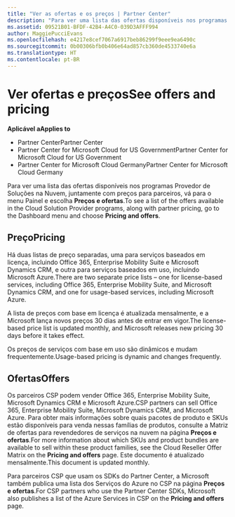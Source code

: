 ```yaml
---
title: "Ver as ofertas e os preços | Partner Center"
description: "Para ver uma lista das ofertas disponíveis nos programas Provedor de Soluções na Nuvem, juntamente com preços para parceiros, vá para o menu Painel e escolha Preços e ofertas."
ms.assetid: 09521B01-BFDF-42B4-A4C0-039D3AFFF994
author: MaggiePucciEvans
ms.openlocfilehash: e4217e8cef7067a6917beb86299f9eee9ea6490c
ms.sourcegitcommit: 0b00306bfb0b406e64ad857cb360de4533740e6a
ms.translationtype: HT
ms.contentlocale: pt-BR
---
```

# <a name="see-offers-and-pricing"></a><span data-ttu-id="498be-103">Ver ofertas e preços</span><span class="sxs-lookup"><span data-stu-id="498be-103">See offers and pricing</span></span>

**<span data-ttu-id="498be-104">Aplicável a</span><span class="sxs-lookup"><span data-stu-id="498be-104">Applies to</span></span>**

-  <span data-ttu-id="498be-105">Partner Center</span><span class="sxs-lookup"><span data-stu-id="498be-105">Partner Center</span></span>
-  <span data-ttu-id="498be-106">Partner Center for Microsoft Cloud for US Government</span><span class="sxs-lookup"><span data-stu-id="498be-106">Partner Center for Microsoft Cloud for US Government</span></span>
-  <span data-ttu-id="498be-107">Partner Center for Microsoft Cloud Germany</span><span class="sxs-lookup"><span data-stu-id="498be-107">Partner Center for Microsoft Cloud Germany</span></span>

<span data-ttu-id="498be-108">Para ver uma lista das ofertas disponíveis nos programas Provedor de Soluções na Nuvem, juntamente com preços para parceiros, vá para o menu Painel e escolha **Preços e ofertas**.</span><span class="sxs-lookup"><span data-stu-id="498be-108">To see a list of the offers available in the Cloud Solution Provider programs, along with partner pricing, go to the Dashboard menu and choose **Pricing and offers**.</span></span>

## <a name="pricing"></a><span data-ttu-id="498be-109">Preço</span><span class="sxs-lookup"><span data-stu-id="498be-109">Pricing</span></span>


<span data-ttu-id="498be-110">Há duas listas de preço separadas, uma para serviços baseados em licença, incluindo Office 365, Enterprise Mobility Suite e Microsoft Dynamics CRM, e outra para serviços baseados em uso, incluindo Microsoft Azure.</span><span class="sxs-lookup"><span data-stu-id="498be-110">There are two separate price lists – one for license-based services, including Office 365, Enterprise Mobility Suite, and Microsoft Dynamics CRM, and one for usage-based services, including Microsoft Azure.</span></span>

<span data-ttu-id="498be-111">A lista de preços com base em licença é atualizada mensalmente, e a Microsoft lança novos preços 30 dias antes de entrar em vigor.</span><span class="sxs-lookup"><span data-stu-id="498be-111">The license-based price list is updated monthly, and Microsoft releases new pricing 30 days before it takes effect.</span></span>

<span data-ttu-id="498be-112">Os preços de serviços com base em uso são dinâmicos e mudam frequentemente.</span><span class="sxs-lookup"><span data-stu-id="498be-112">Usage-based pricing is dynamic and changes frequently.</span></span>

## <a name="offers"></a><span data-ttu-id="498be-113">Ofertas</span><span class="sxs-lookup"><span data-stu-id="498be-113">Offers</span></span>


<span data-ttu-id="498be-114">Os parceiros CSP podem vender Office 365, Enterprise Mobility Suite, Microsoft Dynamics CRM e Microsoft Azure.</span><span class="sxs-lookup"><span data-stu-id="498be-114">CSP partners can sell Office 365, Enterprise Mobility Suite, Microsoft Dynamics CRM, and Microsoft Azure.</span></span> <span data-ttu-id="498be-115">Para obter mais informações sobre quais pacotes de produto e SKUs estão disponíveis para venda nessas famílias de produtos, consulte a Matriz de ofertas para revendedores de serviços na nuvem na página **Preços e ofertas**.</span><span class="sxs-lookup"><span data-stu-id="498be-115">For more information about which SKUs and product bundles are available to sell within these product families, see the Cloud Reseller Offer Matrix on the **Pricing and offers** page.</span></span> <span data-ttu-id="498be-116">Este documento é atualizado mensalmente.</span><span class="sxs-lookup"><span data-stu-id="498be-116">This document is updated monthly.</span></span>

<span data-ttu-id="498be-117">Para parceiros CSP que usam os SDKs do Partner Center, a Microsoft também publica uma lista dos Serviços do Azure no CSP na página **Preços e ofertas**.</span><span class="sxs-lookup"><span data-stu-id="498be-117">For CSP partners who use the Partner Center SDKs, Microsoft also publishes a list of the Azure Services in CSP on the **Pricing and offers** page.</span></span>

 

 



